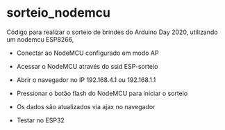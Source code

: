 # sorteio_nodemcu
Código para realizar o sorteio de brindes do Arduino Day 2020, utilizando um nodemcu ESP8266, 

* Conectar ao NodeMCU configurado em modo AP
* Acessar o NodeMCU através do ssid ESP-sorteio 
* Abrir o navegador no IP 192.168.4.1 ou 192.168.1.1
* Pressionar o botão flash do NodeMCU para iniciar o sorteio
* Os dados são atualizados via ajax no navegador 

* Testar no ESP32
